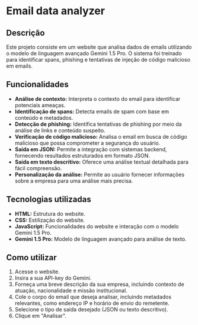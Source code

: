 # Email data analyzer

## Descrição

Este projeto consiste em um website que analisa dados de emails utilizando o modelo de linguagem avançado Gemini 1.5 Pro. O sistema foi treinado para identificar spans, phishing e tentativas de injeção de código malicioso em emails.

## Funcionalidades

* **Análise de contexto:** Interpreta o contexto do email para identificar potenciais ameaças.
* **Identificação de spans:** Detecta emails de spam com base em conteúdo e metadados.
* **Detecção de phishing:** Identifica tentativas de phishing por meio da análise de links e conteúdo suspeito.
* **Verificação de código malicioso:** Analisa o email em busca de código malicioso que possa comprometer a segurança do usuário.
* **Saída em JSON:** Permite a integração com sistemas backend, fornecendo resultados estruturados em formato JSON.
* **Saída em texto descritivo:** Oferece uma análise textual detalhada para fácil compreensão.
* **Personalização da análise:** Permite ao usuário fornecer informações sobre a empresa para uma análise mais precisa.

## Tecnologias utilizadas

* **HTML:** Estrutura do website.
* **CSS:** Estilização do website.
* **JavaScript:** Funcionalidades do website e interação com o modelo Gemini 1.5 Pro.
* **Gemini 1.5 Pro:** Modelo de linguagem avançado para análise de texto.

## Como utilizar

1. Acesse o website.
2. Insira a sua API-key do Gemini.
3. Forneça uma breve descrição da sua empresa, incluindo contexto de atuação, nacionalidade e missão institucional.
4. Cole o corpo do email que deseja analisar, incluindo metadados relevantes, como endereço IP e horário de envio do remetente.
5. Selecione o tipo de saída desejado (JSON ou texto descritivo).
6. Clique em "Analisar".

